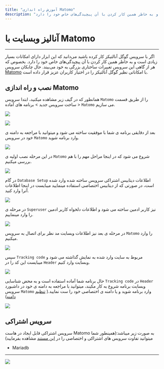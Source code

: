 ```yaml
---
title: "آموزش راه اندازی Matomo"
description: "اگر با سرویس گوگل آنالتیکز کار کرده باشید می‌دانید که این ابزار دارای امکانات بسیار زیادی است و به خاطر همین کار کردن با آن پیچیدگی‌های خاص خود را دارد."
---
```


# آنالیز وبسایت با Matomo
---

اگر با سرویس گوگل آنالتیکز کار کرده باشید می‌دانید که این ابزار دارای امکانات بسیار زیادی است و به خاطر همین کار کردن با آن پیچیدگی‌های خاص خود را دارد. بخصوص که هر از گاهی این سرویس تغییرات ساختاری بزرگی به خود می‌بیند. حال چابکان سرویس [Matomo](https://chabokan.net/services/matomo/) با امکاناتی نظیر گوگل آنالتیکز را در اختیار کاربران عزیز قرار داده است.

## نصب و راه اندازی Matomo

همانطور که در گیف زیر مشاهده میکنید، ابتدا سرویس `Matomo` را از طریق قسمت ساخت سرویس جدید > برنامه های آماده > `Matomo` می سازیم.

![](https://s1.chabokan.net/docs/gifs/matomo-install.gif)

![](https://s1.chabokan.net/docs/images/matomo-platform-docs-1.jpg)

بعد از دقایقی برنامه ی شما با موفقیت ساخته می شود و میتوانید با مراجعه به دامنه ی خود در سرویس `Matomo` وارد برنامه شوید.

![](https://s1.chabokan.net/docs/images/matomo-platform-docs-2.jpg)

در این مرحله نصب اولیه ی `Matomo` شروع می شود که در اینجا مراحل مهم را با هم بررسی میکنیم.

![](https://s1.chabokan.net/docs/images/matomo_2.jpg)

در گام `Database Setup` اطلاعات دیتابیس اشتراکی سرویس ساخته شده وارد شده است، در صورتی که از دیتابیس اختصاصی استفاده مینمایید میبایست در اینجا اطلاعات آنرا وارد کنید.

![](https://s1.chabokan.net/docs/images/matomo_4.jpg)

در مرحله ی `Superuser` نیز کاربر ادمین ساخته می شود و اطلاعات دلخواه کاربر ادمین را وارد مینماییم.

![](https://s1.chabokan.net/docs/images/matomo_6.jpg)

در مرحله ی بعد نیز اطلاعات وبسایت مد نظر برای اتصال به سرویس `Matomo` را وارد میکنیم.

![](https://s1.chabokan.net/docs/images/matomo_7.jpg)

سپس `Tracking code` مربوط به سایت وارد شده به نمایش گذاشته می شود و میبایست این کد را در `Header` وبسایت وارد کنیم.

![](https://s1.chabokan.net/docs/images/matomo_8.jpg)

حال برنامه شما آماده استفاده است و به محض شناسایی `Tracking code` در `Header` وبسایت برنامه شروع به کار مکیند، میتوانید با مراجعه به دامنه ی خود در داشبورد سرویس `Matomo` وارد برنامه شوید و یا دامنه ی اختصاصی خود را ست نمایید.( [تنظیم دامنه](https://docs.chabokan.net/features/domains/))

![](https://s1.chabokan.net/docs/images/matomo_9.jpg)

## سرویس اشتراکی

سرویس اشتراکی قابل ایجاد در هاست Matomo به صورت زیر میباشد:(همینطور شما میتوانید تفاوت سرویس های اشتراکی و اختصاصی را در [این مستند](https://docs.chabokan.net/general-tips/share-db-vs-dedicated-db/) مشاهده بفرمایید)

- Mariadb

---
<a href="https://hub.chabokan.net/fa/services/create/matomo" ><img src="https://s1.chabokan.net/docs/images/matomo-docs-banner-1.jpg" /></a>